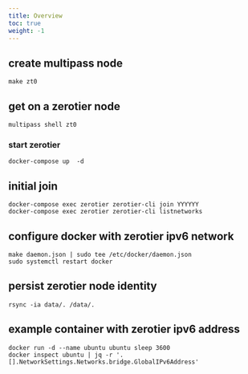 ```yaml
---
title: Overview
toc: true
weight: -1
---
```

## create multipass node

    make zt0

## get on a zerotier node

    multipass shell zt0

### start zerotier

    docker-compose up  -d

## initial join

    docker-compose exec zerotier zerotier-cli join YYYYYY
    docker-compose exec zerotier zerotier-cli listnetworks

## configure docker with zerotier ipv6 network

    make daemon.json | sudo tee /etc/docker/daemon.json
    sudo systemctl restart docker

## persist zerotier node identity

    rsync -ia data/. /data/.

## example container with zerotier ipv6 address

    docker run -d --name ubuntu ubuntu sleep 3600
    docker inspect ubuntu | jq -r '.[].NetworkSettings.Networks.bridge.GlobalIPv6Address'

